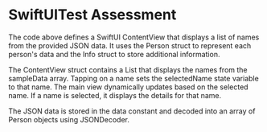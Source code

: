 # SwiftUITest Assessment
The code above defines a SwiftUI ContentView that displays a list of names from the provided JSON data. It uses the Person struct to represent each person's data and the Info struct to store additional information.


The ContentView struct contains a List that displays the names from the sampleData array. Tapping on a name sets the selectedName state variable to that name.
The main view dynamically updates based on the selected name. If a name is selected, it displays the details for that name.


The JSON data is stored in the data constant and decoded into an array of Person objects using JSONDecoder.
